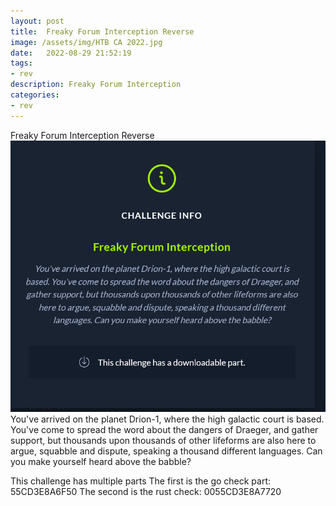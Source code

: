 ```yaml
---
layout: post
title:  Freaky Forum Interception Reverse
image: /assets/img/HTB CA 2022.jpg
date:   2022-08-29 21:52:19
tags:
- rev
description: Freaky Forum Interception 
categories:
- rev
---
```


Freaky Forum Interception 
Reverse 
![](/assets/img/2022-05-19-14-46-24.png)
You've arrived on the planet Drion-1, where the high galactic court is based. You've come to spread the word about the dangers of Draeger, and gather support, but thousands upon thousands of other lifeforms are also here to argue, squabble and dispute, speaking a thousand different languages. Can you make yourself heard above the babble?

This challenge has multiple parts
The first is the go check part:
55CD3E8A6F50 
The second is the rust check:
0055CD3E8A7720 